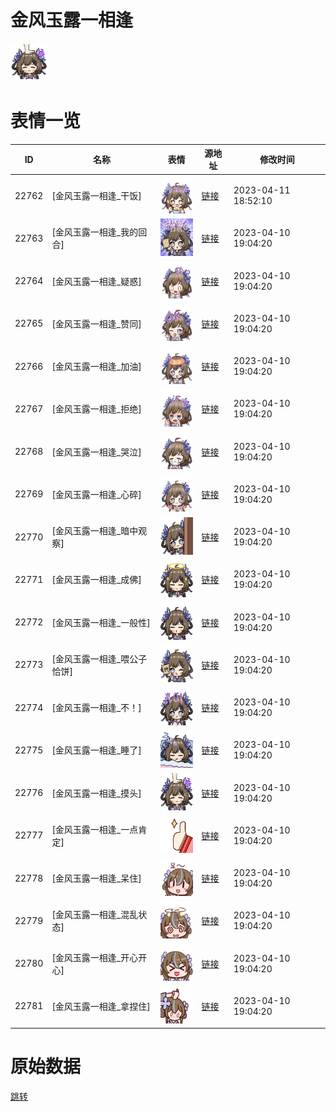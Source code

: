 # 金风玉露一相逢

<img src="./cover.png" height="60" alt="cover" />

# 表情一览

|ID|名称|表情|源地址|修改时间|
|----|----|----|----|----|
|22762|[金风玉露一相逢_干饭]|<img src="./pic/022762_%5B金风玉露一相逢_干饭%5D.png" height="60" alt="干饭"/>|[链接](https://i0.hdslb.com/bfs/garb/406bc3c15c84e74faba9ec874eb70522ccddb339.png)|2023-04-11 18:52:10|
|22763|[金风玉露一相逢_我的回合]|<img src="./pic/022763_%5B金风玉露一相逢_我的回合%5D.png" height="60" alt="我的回合"/>|[链接](https://i0.hdslb.com/bfs/garb/911372080d57d3ac0ae844578018e0759af4ddaa.png)|2023-04-10 19:04:20|
|22764|[金风玉露一相逢_疑惑]|<img src="./pic/022764_%5B金风玉露一相逢_疑惑%5D.png" height="60" alt="疑惑"/>|[链接](https://i0.hdslb.com/bfs/garb/33ca9392682710f640f3c02e461722d3fd314cce.png)|2023-04-10 19:04:20|
|22765|[金风玉露一相逢_赞同]|<img src="./pic/022765_%5B金风玉露一相逢_赞同%5D.png" height="60" alt="赞同"/>|[链接](https://i0.hdslb.com/bfs/garb/e584b5c2ee03af62fc7a35d27515c306029a267f.png)|2023-04-10 19:04:20|
|22766|[金风玉露一相逢_加油]|<img src="./pic/022766_%5B金风玉露一相逢_加油%5D.png" height="60" alt="加油"/>|[链接](https://i0.hdslb.com/bfs/garb/394b8a88e25d90b26f7b0792516b13942dc3b3f5.png)|2023-04-10 19:04:20|
|22767|[金风玉露一相逢_拒绝]|<img src="./pic/022767_%5B金风玉露一相逢_拒绝%5D.png" height="60" alt="拒绝"/>|[链接](https://i0.hdslb.com/bfs/garb/3c07a7e8867e4f7c1fec60fca3c8b405d01984ae.png)|2023-04-10 19:04:20|
|22768|[金风玉露一相逢_哭泣]|<img src="./pic/022768_%5B金风玉露一相逢_哭泣%5D.png" height="60" alt="哭泣"/>|[链接](https://i0.hdslb.com/bfs/garb/5f2fe8b6d864dae636ec7a0dcd582d929ede8e69.png)|2023-04-10 19:04:20|
|22769|[金风玉露一相逢_心碎]|<img src="./pic/022769_%5B金风玉露一相逢_心碎%5D.png" height="60" alt="心碎"/>|[链接](https://i0.hdslb.com/bfs/garb/c42133d7ec4099bf29f27b1286f227ebbb5bdc12.png)|2023-04-10 19:04:20|
|22770|[金风玉露一相逢_暗中观察]|<img src="./pic/022770_%5B金风玉露一相逢_暗中观察%5D.png" height="60" alt="暗中观察"/>|[链接](https://i0.hdslb.com/bfs/garb/6d3d108e2d30e5043ccc2e2908e7b84e56e7b41b.png)|2023-04-10 19:04:20|
|22771|[金风玉露一相逢_成佛]|<img src="./pic/022771_%5B金风玉露一相逢_成佛%5D.png" height="60" alt="成佛"/>|[链接](https://i0.hdslb.com/bfs/garb/0b0d9cd5eb4441cbcb8ba9f46f885f0a58fe22dc.png)|2023-04-10 19:04:20|
|22772|[金风玉露一相逢_一般性]|<img src="./pic/022772_%5B金风玉露一相逢_一般性%5D.png" height="60" alt="一般性"/>|[链接](https://i0.hdslb.com/bfs/garb/c179b0e584e61881e1d59ea7397b6945685f6bf4.png)|2023-04-10 19:04:20|
|22773|[金风玉露一相逢_喂公子恰饼]|<img src="./pic/022773_%5B金风玉露一相逢_喂公子恰饼%5D.png" height="60" alt="喂公子恰饼"/>|[链接](https://i0.hdslb.com/bfs/garb/04793406cb656e7da7ce27df3cd1547cac23b4b1.png)|2023-04-10 19:04:20|
|22774|[金风玉露一相逢_不！]|<img src="./pic/022774_%5B金风玉露一相逢_不！%5D.png" height="60" alt="不！"/>|[链接](https://i0.hdslb.com/bfs/garb/066a2f2c32b2485b95e934d318de2d067d38f98d.png)|2023-04-10 19:04:20|
|22775|[金风玉露一相逢_睡了]|<img src="./pic/022775_%5B金风玉露一相逢_睡了%5D.png" height="60" alt="睡了"/>|[链接](https://i0.hdslb.com/bfs/garb/1e6847b5827bba09bda3c77585ef97bba20f539c.png)|2023-04-10 19:04:20|
|22776|[金风玉露一相逢_摸头]|<img src="./pic/022776_%5B金风玉露一相逢_摸头%5D.png" height="60" alt="摸头"/>|[链接](https://i0.hdslb.com/bfs/garb/8caddfe0da2b818d7294e0bef052c3c9e6394e02.png)|2023-04-10 19:04:20|
|22777|[金风玉露一相逢_一点肯定]|<img src="./pic/022777_%5B金风玉露一相逢_一点肯定%5D.png" height="60" alt="一点肯定"/>|[链接](https://i0.hdslb.com/bfs/garb/e256ebddf4e704e88963a3b9b7a57c9179309aa9.png)|2023-04-10 19:04:20|
|22778|[金风玉露一相逢_呆住]|<img src="./pic/022778_%5B金风玉露一相逢_呆住%5D.png" height="60" alt="呆住"/>|[链接](https://i0.hdslb.com/bfs/garb/b855d547bd83a41508cc06fa900dc09814c5a66f.png)|2023-04-10 19:04:20|
|22779|[金风玉露一相逢_混乱状态]|<img src="./pic/022779_%5B金风玉露一相逢_混乱状态%5D.png" height="60" alt="混乱状态"/>|[链接](https://i0.hdslb.com/bfs/garb/58d822af5a7547546791ff0da22bec8823c85074.png)|2023-04-10 19:04:20|
|22780|[金风玉露一相逢_开心开心]|<img src="./pic/022780_%5B金风玉露一相逢_开心开心%5D.png" height="60" alt="开心开心"/>|[链接](https://i0.hdslb.com/bfs/garb/653444735e1fcc0a9dc95a1f312ad5023919c994.png)|2023-04-10 19:04:20|
|22781|[金风玉露一相逢_拿捏住]|<img src="./pic/022781_%5B金风玉露一相逢_拿捏住%5D.png" height="60" alt="拿捏住"/>|[链接](https://i0.hdslb.com/bfs/garb/51a074698889e0ffcd31d3834a3879cbced5c60b.png)|2023-04-10 19:04:20|

# 原始数据

[跳转](./raw.json)

